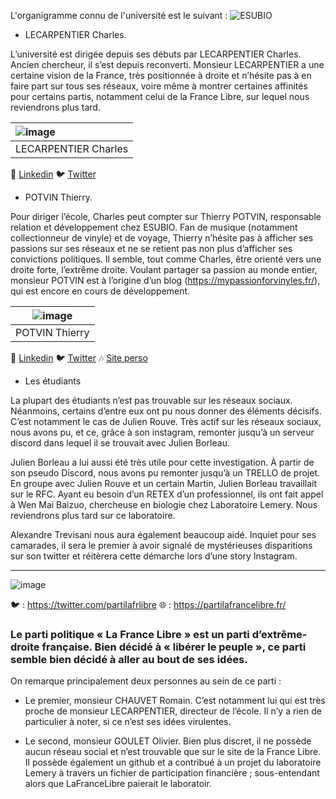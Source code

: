 L'organigramme connu de l'université est le suivant : 
![ESUBIO](https://user-images.githubusercontent.com/95431446/168498399-d426c7d2-3ee3-4793-930f-207c7e253713.png)

- LECARPENTIER Charles.

L’université est dirigée depuis ses débuts par LECARPENTIER Charles. Ancien chercheur, il s’est depuis reconverti. Monsieur LECARPENTIER a une certaine vision de la France, très positionnée à droite et  n’hésite pas à en faire part sur tous ses réseaux, voire même à montrer certaines affinités pour certains partis, notamment celui de la France Libre, sur lequel nous reviendrons plus tard.

| ![image](https://user-images.githubusercontent.com/95431446/168496971-5cc9bcef-ddd2-4cf3-821a-791938f551d2.png) | 
| :------------------------- |
| LECARPENTIER Charles | 
🔗 [Linkedin](https://www.linkedin.com/in/charles-lecarpentier-880b7b239/)
🐦 [Twitter](https://twitter.com/Charles_Lecarp)

 - POTVIN Thierry.

Pour diriger l’école, Charles peut compter sur Thierry POTVIN, responsable relation et développement chez ESUBIO. Fan de musique (notamment collectionneur de vinyle) et de voyage, Thierry n’hésite pas à afficher ses passions sur ses réseaux et ne se retient pas non plus d’afficher ses convictions politiques. Il semble, tout comme Charles, être orienté vers une droite forte, l’extrême droite. Voulant partager sa passion au monde entier, monsieur POTVIN est à l’origine d’un blog (https://mypassionforvinyles.fr/), qui est encore en cours de développement.

| ![image](https://user-images.githubusercontent.com/95431446/168497267-c7efe98d-e28a-4d18-b898-f93450deac0a.png) |
| :---------------------------: |
| POTVIN Thierry |
🔗 [Linkedin](https://www.linkedin.com/in/thierry-potvin-8a5b81239/)
🐦 [Twitter]([https://twitter.com/ThyPotvin)
🎶 [Site perso](https://mypassionforvinyles.fr/)

- Les étudiants

La plupart des étudiants n’est pas trouvable sur les réseaux sociaux. Néanmoins, certains d’entre eux  ont pu nous donner des éléments décisifs. C’est notamment le cas de Julien Rouve. Très actif sur les  réseaux sociaux, nous avons pu, et ce, grâce à son instagram, remonter jusqu’à un serveur discord dans lequel il se trouvait avec Julien Borleau.

Julien Borleau a lui aussi été très utile pour cette investigation. À partir de son pseudo Discord, nous avons pu remonter jusqu’à un TRELLO de projet. En groupe avec Julien Rouve et un certain Martin, Julien Borleau travaillait sur le RFC. Ayant eu besoin d’un RETEX d’un professionnel, ils ont fait appel à Wen Mai Baizuo, chercheuse en biologie chez Laboratoire Lemery. Nous reviendrons plus tard sur ce laboratoire.

Alexandre Trevisani nous aura également beaucoup aidé. Inquiet pour ses camarades, il sera le premier à avoir signalé de mystérieuses disparitions sur son twitter et réitèrera cette démarche lors d’une story Instagram.

______________________________________________________________________________________________________________________________________________

![image](https://user-images.githubusercontent.com/95431446/168497718-0625c75f-3adb-4efe-ab44-b7ee62ddbc5b.png)

🐦 : https://twitter.com/partilafrlibre 
🌐 : https://partilafrancelibre.fr/

### Le parti politique « La France Libre » est un parti d’extrême-droite française. Bien décidé à « libérer le peuple », ce parti semble bien décidé à aller au bout de ses idées.

On remarque principalement deux personnes au sein de ce parti :

- Le premier, monsieur CHAUVET Romain. C’est notamment lui qui est très proche de monsieur LECARPENTIER, directeur de l’école. Il n’y a rien de particulier à noter, si ce n’est ses idées virulentes.



- Le second, monsieur GOULET Olivier. Bien plus discret, il ne possède aucun réseau social et n’est trouvable que sur le site de la France Libre. Il possède également un github et a contribué à un projet du laboratoire Lemery à travers un fichier de participation financière ; sous-entendant alors que LaFranceLibre paierait le laboratoir.
